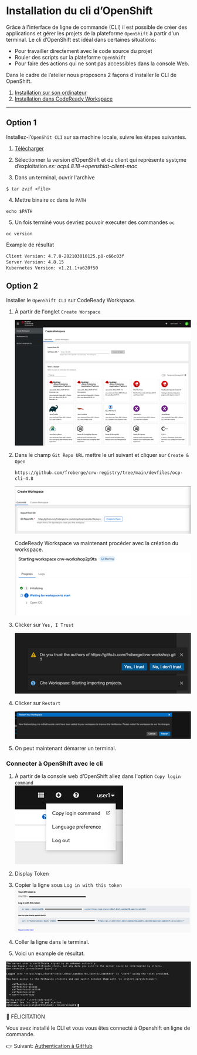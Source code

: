 # Installation du cli d’OpenShift

Grâce à l'interface de ligne de commande (CLI) il est possible de créer des applications et gérer les projets de la plateforme `OpenShift` à partir d'un terminal.  Le cli d’OpenShift est idéal dans certaines situations:
* Pour travailler directement avec le code source du projet
* Rouler des scripts sur la plateforme `OpenShift`
* Pour faire des actions qui ne sont pas accessibles dans la console Web.

Dans le cadre de l’atelier nous proposons 2 façons d'installer le CLI de OpenShift.
1. [Installation sur son ordinateur](#option-1)
2. [Installation dans CodeReady Workspace](#option2)
---

## Option 1

Installez-l’`OpenShit CLI` sur sa machine locale, suivre les étapes suivantes.

1. [Télécharger](https://mirror.openshift.com/pub/openshift-v4/clients/ocp/) 

2. Sélectionner la version d’OpenShift et du client qui représente systçme d’exploitation.*ex: ocp4.8.18->openshidt-client-mac* 

3. Dans un terminal, ouvrir l'archive
```
$ tar zvzf <file>
```

4. Mettre binaire `oc` dans le `PATH`
```
echo $PATH
```

5.  Un fois terminé vous devriez pouvoir executer des commandes `oc`
```
oc version
```

Example de résultat
```
Client Version: 4.7.0-202103010125.p0-c66c03f
Server Version: 4.8.15
Kubernetes Version: v1.21.1+a620f50
```

## Option 2

Installer le `OpenShift CLI` sur CodeReady Workspace.

1. À partir de l'onglet `Create Worspace`

    ![Create Workspace](images/crw-create-workspace.png)

2. Dans le champ `Git Repo URL` mettre le url suivant et cliquer sur `Create & Open`
    ```
    https://github.com/froberge/crw-registry/tree/main/devfiles/ocp-cli-4.8
    ```
    ![Clone Repo](images/clone-ocp-cli-repo.png)

    CodeReady Workspace va maintenant procéder avec la création du workspace.
    ![Workspace creation Repo](images/ocp-cli-workspace-creation.png)

3. Clicker sur `Yes, I Trust`

    ![Trust Workspace Author](images/trust-author.png)

4. Clicker sur `Restart`

    ![vscode plugin](images/vscode-plugin.png)

5. On peut maintenant démarrer un terminal.


### Connecter à OpenShift avec le cli

1. À partir de la console web d’OpenShift allez dans l'option `Copy login command`        
![Login command](images/login-command.png)

2. Display Token

3. Copier la ligne sous `Log in with this token`
![Login token](images/login-token.png)

4. Coller la ligne dans le terminal.

5. Voici un example de résultat.

![Example](images/terminal-example.png)

:tada: FÉLICITATION

Vous avez installé le CLI et vous vous êtes connecté à Openshift en ligne de commande.


:point_right: Suivant: [Authentication à GitHub](docs/github-private.md)

